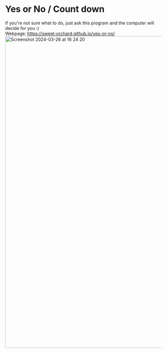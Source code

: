# Yes or No / Count down
If you're not sure what to do, just ask this program and the computer will decide for you :) </br>Webpage: https://sweet-orchard.github.io/yes-or-no/ </br>
<img width="1003" alt="Screenshot 2024-03-26 at 16 24 20" src="https://github.com/sweet-orchard/yes-or-no/assets/146839131/2d0d0f0d-3f2b-4f3b-af79-1c60b388e3b9">
